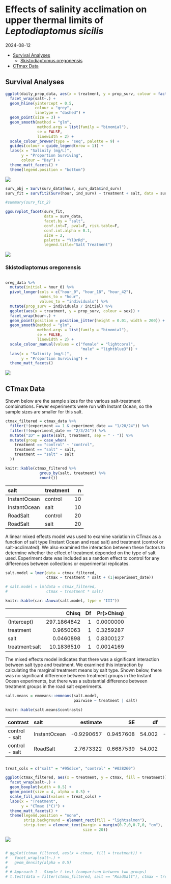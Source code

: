 Effects of salinity acclimation on upper thermal limits of
*Leptodiaptomus sicilis*
================
2024-08-12

- [Survival Analyses](#survival-analyses)
  - [Skistodiaptomus oregonensis](#skistodiaptomus-oregonensis)
- [CTmax Data](#ctmax-data)

## Survival Analyses

``` r
ggplot(daily_prop_data, aes(x = treatment, y = prop_surv, colour = factor(exp_day))) + 
  facet_wrap(salt~.) + 
  geom_hline(yintercept = 0.5,
             colour = "grey", 
             linetype = "dashed") + 
  geom_point(size = 3) + 
  geom_smooth(method = "glm", 
              method.args = list(family = "binomial"), 
              se = FALSE,
              linewidth = 2) + 
  scale_colour_brewer(type = "seq", palette = 9) + 
  guides(colour = guide_legend(nrow = 1)) + 
  labs(x = "Salinity (mg/L)",
       y = "Proportion Surviving",
       colour = "Day") + 
  theme_matt_facets() + 
  theme(legend.position = "bottom")
```

<img src="../Figures/report/unnamed-chunk-1-1.png" style="display: block; margin: auto;" />

``` r
surv_obj = Surv(surv_data$hour, surv_data$ind_surv)
surv_fit = survfit2(Surv(hour, ind_surv) ~ treatment + salt, data = surv_data)

#summary(surv_fit_2)

ggsurvplot_facet(surv_fit, 
                 data = surv_data,
                 facet.by = "salt",
                 conf.int=T, pval=F, risk.table=F, 
                 conf.int.alpha = 0.1,
                 size = 2,
                 palette = "YlOrRd",
                 legend.title="Salt Treatment")
```

<img src="../Figures/report/unnamed-chunk-2-1.png" style="display: block; margin: auto;" />

### Skistodiaptomus oregonensis

``` r

oreg_data %>% 
  mutate(initial = hour_0) %>% 
  pivot_longer(cols = c("hour_0", "hour_18", "hour_42"), 
               names_to = "hour", 
               values_to = "individuals") %>% 
  mutate(prop_surv = individuals / initial) %>% 
  ggplot(aes(x = treatment, y = prop_surv, colour = sex)) +
  facet_wrap(hour~.) + 
  geom_point(position = position_jitter(height = 0.01, width = 200)) + 
  geom_smooth(method = "glm", 
              method.args = list(family = "binomial"), 
              se = FALSE,
              linewidth = 2) + 
  scale_colour_manual(values = c("female" = "lightcoral", 
                                 "male" = "lightblue3")) + 
  labs(x = "Salinity (mg/L)", 
       y = "Proportion Surviving") + 
  theme_matt_facets()
```

<img src="../Figures/report/unnamed-chunk-4-1.png" style="display: block; margin: auto;" />

## CTmax Data

Shown below are the sample sizes for the various salt-treatment
combinations. Fewer experiments were run with Instant Ocean, so the
sample sizes are smaller for this salt.

``` r
ctmax_filtered = ctmax_data %>% 
  filter(!(experiment == 1 & experiment_date == "1/20/24")) %>% 
  filter(!(experiment_date == "2/3/24")) %>% 
  mutate("ID" = paste(salt, treatment, sep = " - ")) %>% 
  mutate(group = case_when(
    treatment == "control" ~ "control",
    treatment == "salt" ~ salt,
    treatment == "salt" ~ salt
  ))

knitr::kable(ctmax_filtered %>% 
               group_by(salt, treatment) %>%  
               count())
```

| salt         | treatment |   n |
|:-------------|:----------|----:|
| InstantOcean | control   |  10 |
| InstantOcean | salt      |  10 |
| RoadSalt     | control   |  20 |
| RoadSalt     | salt      |  20 |

A linear mixed effects model was used to examine variation in CTmax as a
function of salt type (Instant Ocean and road salt) and treatment
(control or salt-acclimated). We also examined the interaction between
these factors to determine whether the effect of treatment depended on
the type of salt used. Experiment date was included as a random effect
to control for any differences between collections or experimental
replicates.

``` r
salt.model = lmer(data = ctmax_filtered,
                  ctmax ~ treatment * salt + (1|experiment_date))

# salt.model = lm(data = ctmax_filtered,
#                 ctmax ~ treatment * salt)

knitr::kable(car::Anova(salt.model, type = "III"))
```

|                |       Chisq |  Df | Pr(\>Chisq) |
|:---------------|------------:|----:|------------:|
| (Intercept)    | 297.1864842 |   1 |   0.0000000 |
| treatment      |   0.9650063 |   1 |   0.3259287 |
| salt           |   0.0460898 |   1 |   0.8300127 |
| treatment:salt |  10.1836510 |   1 |   0.0014169 |

The mixed effects model indicates that there was a significant
interaction between salt type and treatment. We examined this
interaction by calculating the marginal treatment means by salt type.
Shown below, there was no significant difference between treatment
groups in the Instant Ocean experiments, but there was a substantial
difference between treatment groups in the road salt experiments.

``` r
salt.means = emmeans::emmeans(salt.model,
                              pairwise ~ treatment | salt)

knitr::kable(salt.means$contrasts)
```

| contrast       | salt         |   estimate |        SE |     df |    t.ratio |   p.value |
|:---------------|:-------------|-----------:|----------:|-------:|-----------:|----------:|
| control - salt | InstantOcean | -0.9290657 | 0.9457608 | 54.002 | -0.9823474 | 0.3303095 |
| control - salt | RoadSalt     |  2.7673322 | 0.6687539 | 54.002 |  4.1380427 | 0.0001234 |

``` r

treat_cols = c("salt" = "#95d5ce", "control" = "#028260")

ggplot(ctmax_filtered, aes(x = treatment, y = ctmax, fill = treatment)) +
  facet_wrap(salt~.) + 
  geom_boxplot(width = 0.5) +
  geom_point(size = 4, alpha = 0.5) + 
  scale_fill_manual(values = treat_cols) + 
  labs(x = "Treatment", 
       y = "CTmax (°C)") + 
  theme_matt_facets() + 
  theme(legend.position = "none",
        strip.background = element_rect(fill = "lightsalmon"),
        strip.text = element_text(margin = margin(0.7,0,0.7,0, "cm"),
                                  size = 20))
```

<img src="../Figures/report/plot-for-poster-1.png" style="display: block; margin: auto;" />

``` r

# ggplot(ctmax_filtered, aes(x = ctmax, fill = treatment)) + 
#   facet_wrap(salt~.) + 
#   geom_density(alpha = 0.5)
# 
# # Approach 1 - Simple t-test (comparison between two groups)
# t.test(data = filter(ctmax_filtered, salt == "RoadSalt"), ctmax ~ treatment)
```
